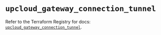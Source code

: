 # `upcloud_gateway_connection_tunnel`

Refer to the Terraform Registry for docs: [`upcloud_gateway_connection_tunnel`](https://registry.terraform.io/providers/upcloudltd/upcloud/5.2.2/docs/resources/gateway_connection_tunnel).
